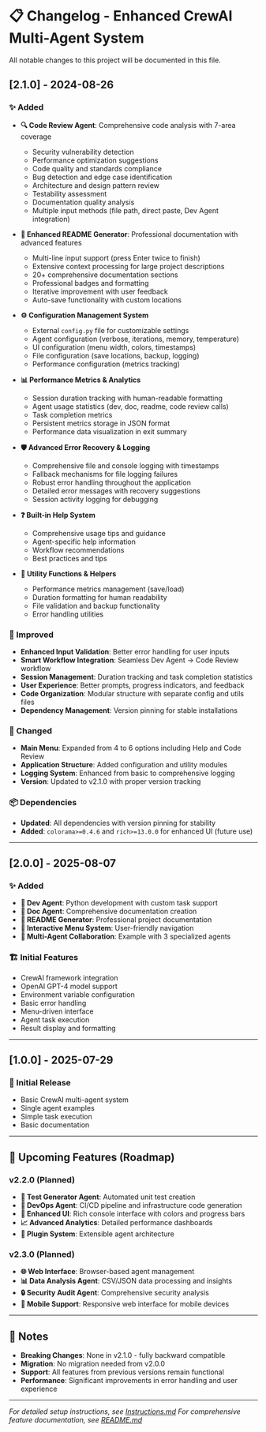 # 📋 Changelog - Enhanced CrewAI Multi-Agent System

All notable changes to this project will be documented in this file.

## [2.1.0] - 2024-08-26

### ✨ Added

- **🔍 Code Review Agent**: Comprehensive code analysis with 7-area coverage
  - Security vulnerability detection
  - Performance optimization suggestions
  - Code quality and standards compliance
  - Bug detection and edge case identification
  - Architecture and design pattern review
  - Testability assessment
  - Documentation quality analysis
  - Multiple input methods (file path, direct paste, Dev Agent integration)

- **📄 Enhanced README Generator**: Professional documentation with advanced features
  - Multi-line input support (press Enter twice to finish)
  - Extensive context processing for large project descriptions
  - 20+ comprehensive documentation sections
  - Professional badges and formatting
  - Iterative improvement with user feedback
  - Auto-save functionality with custom locations

- **⚙️ Configuration Management System**
  - External `config.py` file for customizable settings
  - Agent configuration (verbose, iterations, memory, temperature)
  - UI configuration (menu width, colors, timestamps)
  - File configuration (save locations, backup, logging)
  - Performance configuration (metrics tracking)

- **📊 Performance Metrics & Analytics**
  - Session duration tracking with human-readable formatting
  - Agent usage statistics (dev, doc, readme, code review calls)
  - Task completion metrics
  - Persistent metrics storage in JSON format
  - Performance data visualization in exit summary

- **🛡️ Advanced Error Recovery & Logging**
  - Comprehensive file and console logging with timestamps
  - Fallback mechanisms for file logging failures
  - Robust error handling throughout the application
  - Detailed error messages with recovery suggestions
  - Session activity logging for debugging

- **❓ Built-in Help System**
  - Comprehensive usage tips and guidance
  - Agent-specific help information
  - Workflow recommendations
  - Best practices and tips

- **🔧 Utility Functions & Helpers**
  - Performance metrics management (save/load)
  - Duration formatting for human readability
  - File validation and backup functionality
  - Error handling utilities

### 🔧 Improved

- **Enhanced Input Validation**: Better error handling for user inputs
- **Smart Workflow Integration**: Seamless Dev Agent → Code Review workflow
- **Session Management**: Duration tracking and task completion statistics
- **User Experience**: Better prompts, progress indicators, and feedback
- **Code Organization**: Modular structure with separate config and utils files
- **Dependency Management**: Version pinning for stable installations

### 🔄 Changed

- **Main Menu**: Expanded from 4 to 6 options including Help and Code Review
- **Application Structure**: Added configuration and utility modules
- **Logging System**: Enhanced from basic to comprehensive logging
- **Version**: Updated to v2.1.0 with proper version tracking

### 📦 Dependencies

- **Updated**: All dependencies with version pinning for stability
- **Added**: `colorama>=0.4.6` and `rich>=13.0.0` for enhanced UI (future use)

---

## [2.0.0] - 2025-08-07

### ✨ Added

- **🐍 Dev Agent**: Python development with custom task support
- **📝 Doc Agent**: Comprehensive documentation creation
- **📄 README Generator**: Professional project documentation
- **🔄 Interactive Menu System**: User-friendly navigation
- **🤖 Multi-Agent Collaboration**: Example with 3 specialized agents

### 🏗️ Initial Features

- CrewAI framework integration
- OpenAI GPT-4 model support
- Environment variable configuration
- Basic error handling
- Menu-driven interface
- Agent task execution
- Result display and formatting

---

## [1.0.0] - 2025-07-29

### 🎉 Initial Release

- Basic CrewAI multi-agent system
- Single agent examples
- Simple task execution
- Basic documentation

---

## 🔮 Upcoming Features (Roadmap)

### v2.2.0 (Planned)

- **🧪 Test Generator Agent**: Automated unit test creation
- **🔧 DevOps Agent**: CI/CD pipeline and infrastructure code generation
- **🎨 Enhanced UI**: Rich console interface with colors and progress bars
- **📈 Advanced Analytics**: Detailed performance dashboards
- **🔌 Plugin System**: Extensible agent architecture

### v2.3.0 (Planned)

- **🌐 Web Interface**: Browser-based agent management
- **📊 Data Analysis Agent**: CSV/JSON data processing and insights
- **🔒 Security Audit Agent**: Comprehensive security analysis
- **📱 Mobile Support**: Responsive web interface for mobile devices

---

## 📝 Notes

- **Breaking Changes**: None in v2.1.0 - fully backward compatible
- **Migration**: No migration needed from v2.0.0
- **Support**: All features from previous versions remain functional
- **Performance**: Significant improvements in error handling and user experience

---

*For detailed setup instructions, see [Instructions.md](Instructions.md)*
*For comprehensive feature documentation, see [README.md](README.md)*
